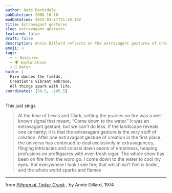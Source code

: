 ```yaml
---
author: Nate Barksdale
pubDatetime: 2008-10-10
modDatetime: 2025-03-17T21:38:30Z
title: Extravagant gestures
slug: extravagant-gestures
featured: false
draft: false
description: Annie Dillard reflects on the extravagant gestures of creation and their enduring presence in the world, beautifully illustrating the connection between nature and fire.
emoji: 🔥
tags:
  - ✨ Gestures
  - 🌍 Exploration
  - 🌊 Water
haiku: |
  Fire dances the fields,  
  Creation's vibrant embrace,  
  All things spark with life.
coordinates: [38.5, -105.5]
---
```


This just sings

> At the time of Lewis and Clark, setting the prairies on fire was a well-known signal that meant, “Come down to the water.” It was an extravagant gesture, but we can’t do less. If the landscape reveals one certainty, it is that the extravagant gesture is the very stuff of creation. After one extravagant gesture of creation in the first place, the universe has continued to deal exclusively in extravagances, flinging intricacies and colossi down aeons of emptiness, heaping profusions on profligacies with ever-fresh vigor. The whole show has been on fire from the word go. I come down to the water to cool my eyes. But everywhere I look I see fire; that which isn’t flint is tinder, and the whole world sparks and flames

---

from _[Pilgrim at Tinker Creek](http://books.google.com/books?id=82mHTKXpSl0C&printsec=frontcover&dq=pilgrim+at+tinker+creek&ei=VavvSJqmMYKgswPCjICeBQ&sig=ACfU3U0kNk3F4qD9lZgKBrNQspnWRtsZ9w#PPA11,M1)_ , by Annie Dillard, 1974
